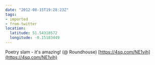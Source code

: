```yaml
---
date: "2012-08-15T19:28:23Z"
tags:
- imported
- from-twitter
location:
  latitude: 51.54318572
  longitude: -0.15183449
---
```

Poetry slam - it's amazing! \(@ Roundhouse) [https://4sq.com/NE1vih](https://4sq.com/NE1vih)
